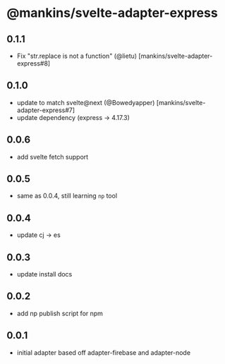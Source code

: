 # @mankins/svelte-adapter-express

## 0.1.1

- Fix "str.replace is not a function" (@lietu) [mankins/svelte-adapter-express#8]

## 0.1.0

- update to match svelte@next (@Bowedyapper) [mankins/svelte-adapter-express#7]
- update dependency (express -> 4.17.3)

## 0.0.6

- add svelte fetch support

## 0.0.5

- same as 0.0.4, still learning `np` tool

## 0.0.4

- update cj -> es

## 0.0.3

- update install docs

## 0.0.2

- add np publish script for npm

## 0.0.1

- initial adapter based off adapter-firebase and adapter-node


